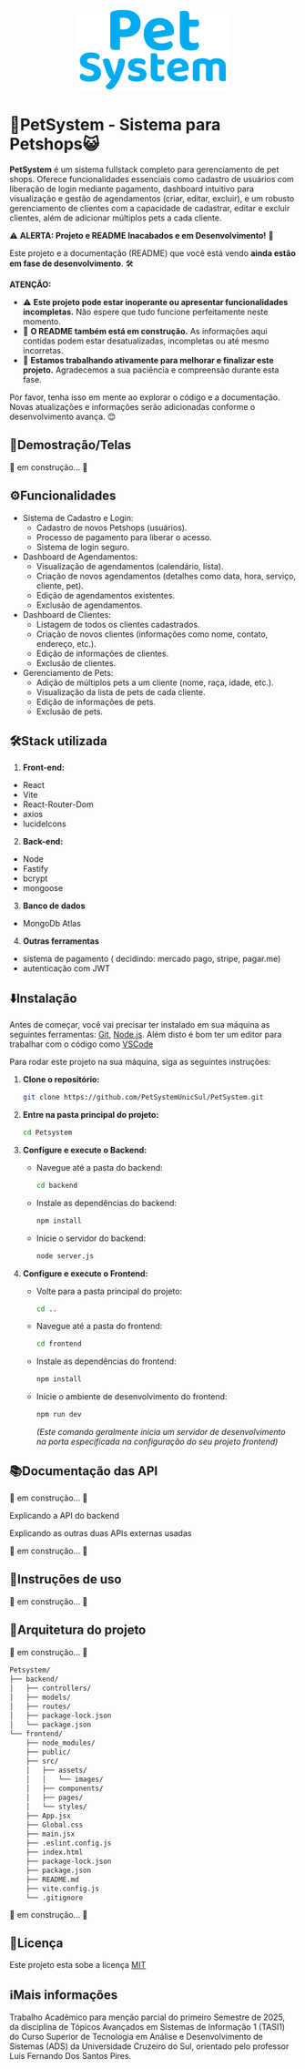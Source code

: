 <p align="center">
    <img src="https://raw.githubusercontent.com/PetSystemUnicSul/PetSystem/refs/heads/main/frontend/src/assets/images/Logo.png" alt="Logo PetSystem" />
</p>



# 🐶PetSystem - Sistema para Petshops😺
**PetSystem** é um sistema fullstack completo para gerenciamento de pet shops. Oferece funcionalidades essenciais como cadastro de usuários com liberação de login mediante pagamento, dashboard intuitivo para visualização e gestão de agendamentos (criar, editar, excluir), e um robusto gerenciamento de clientes com a capacidade de cadastrar, editar e excluir clientes, além de adicionar múltiplos pets a cada cliente.


⚠️ **ALERTA: Projeto e README Inacabados e em Desenvolvimento!** 🚧

Este projeto e a documentação (README) que você está vendo **ainda estão em fase de desenvolvimento**. 🛠️

**ATENÇÃO:**

* ⚠️ **Este projeto pode estar inoperante ou apresentar funcionalidades incompletas.** Não espere que tudo funcione perfeitamente neste momento.
* 📝 **O README também está em construção.** As informações aqui contidas podem estar desatualizadas, incompletas ou até mesmo incorretas.
* 🧪 **Estamos trabalhando ativamente para melhorar e finalizar este projeto.** Agradecemos a sua paciência e compreensão durante esta fase.

Por favor, tenha isso em mente ao explorar o código e a documentação. Novas atualizações e informações serão adicionadas conforme o desenvolvimento avança. 😊
## 📸Demostração/Telas
🚧 em construção... 🚧
## ⚙️Funcionalidades

- Sistema de Cadastro e Login:
    - Cadastro de novos Petshops (usuários).
    - Processo de pagamento para liberar o acesso.
    - Sistema de login seguro.
- Dashboard de Agendamentos:
    - Visualização de agendamentos (calendário, lista).
    - Criação de novos agendamentos (detalhes como data, hora, serviço, cliente, pet).
    - Edição de agendamentos existentes.
    - Exclusão de agendamentos.
- Dashboard de Clientes:
    - Listagem de todos os clientes cadastrados.
    - Criação de novos clientes (informações como nome, contato, endereço, etc.).
    - Edição de informações de clientes.
    - Exclusão de clientes.
- Gerenciamento de Pets:
    - Adição de múltiplos pets a um cliente (nome, raça, idade, etc.).
    - Visualização da lista de pets de cada cliente.
    - Edição de informações de pets.
    - Exclusão de pets.


## 🛠️Stack utilizada

1. **Front-end:** 
- React
- Vite
- React-Router-Dom
- axios 
- lucideIcons

2. **Back-end:** 
- Node
- Fastify
- bcrypt
- mongoose

3. **Banco de dados**
- MongoDb Atlas

4. **Outras ferramentas**
- sistema de pagamento ( decidindo: mercado pago, stripe, pagar.me)
- autenticação com JWT
## ⬇️Instalação

Antes de começar, você vai precisar ter instalado em sua máquina as seguintes ferramentas:
[Git](https://git-scm.com), [Node.js](https://nodejs.org/en/). 
Além disto é bom ter um editor para trabalhar com o código como [VSCode](https://code.visualstudio.com/)

Para rodar este projeto na sua máquina, siga as seguintes instruções:

1.  **Clone o repositório:**
    ```bash
    git clone https://github.com/PetSystemUnicSul/PetSystem.git
    ```

2.  **Entre na pasta principal do projeto:**
    ```bash
    cd Petsystem
    ```

3.  **Configure e execute o Backend:**
    * Navegue até a pasta do backend:
        ```bash
        cd backend
        ```
    * Instale as dependências do backend:
        ```bash
        npm install
        ```
    * Inicie o servidor do backend:
        ```bash
        node server.js
        ```

4.  **Configure e execute o Frontend:**
    * Volte para a pasta principal do projeto:
        ```bash
        cd ..
        ```
    * Navegue até a pasta do frontend:
        ```bash
        cd frontend
        ```
    * Instale as dependências do frontend:
        ```bash
        npm install
        ```
    * Inicie o ambiente de desenvolvimento do frontend:
        ```bash
        npm run dev
        ```
        *(Este comando geralmente inicia um servidor de desenvolvimento na porta especificada na configuração do seu projeto frontend)*
## 📚Documentação das API
🚧 em construção... 🚧

Explicando a API do backend

Explicando as outras duas APIs externas usadas

🚧 em construção... 🚧



## 📖Instruções de uso
🚧 em construção... 🚧
## 📂Arquitetura do projeto
🚧 em construção... 🚧
```
Petsystem/
├── backend/
│   ├── controllers/
│   ├── models/
│   ├── routes/
│   ├── package-lock.json
│   └── package.json
└── frontend/
    ├── node_modules/
    ├── public/
    ├── src/
    │   ├── assets/
    │   │   └── images/
    │   ├── components/
    │   ├── pages/
    │   └── styles/
    ├── App.jsx
    ├── Global.css
    ├── main.jsx
    ├── .eslint.config.js
    ├── index.html
    ├── package-lock.json
    ├── package.json
    ├── README.md
    ├── vite.config.js
    └── .gitignore
```
🚧 em construção... 🚧

## 📜Licença

Este projeto esta sobe a licença [MIT](https://choosealicense.com/licenses/mit/)


## ℹ️Mais informações
Trabalho Acadêmico para menção parcial do primeiro Semestre de 2025, da disciplina de Tópicos Avançados em Sistemas de Informação 1 (TASI1) do Curso Superior de Tecnologia em Análise e Desenvolvimento de Sistemas (ADS) da Universidade Cruzeiro do Sul, orientado pelo professor Luis Fernando Dos Santos Pires.
